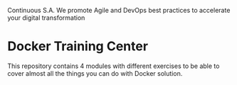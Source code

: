 <p align="left">
    Continuous S.A. We promote Agile and DevOps best practices to accelerate your digital transformation
</p>

# Docker Training Center

This repository contains 4 modules with different exercises to be able to cover almost all the things you can do with Docker solution.

